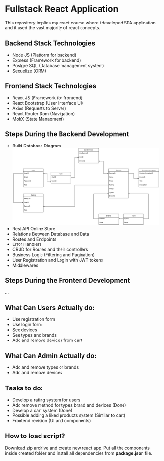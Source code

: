 # Fullstack React Application
This repository implies my react course where i developed SPA application and it used the vast majority of react concepts.

## Backend Stack Technologies
* Node JS (Platform for backend)
* Express (Framework for backend)
* Postgre SQL (Database management system)
* Sequelize (ORM)

## Frontend Stack Technologies
* React JS (Framework for frontend)
* React Bootstrap (User Interface UI)
* Axios (Requests to Server)
* React Router Dom (Navigation)
* MobX (State Managment)

## Steps During the Backend Development
* Build Database Diagram
![alt text](https://github.com/dmitriyhulpe/Store/blob/main/base/Store%20Diagram.png)
* Rest API Online Store
* Relations Between Database and Data
* Routes and Endpoints
* Error Handlers
* CRUD for Routes and their controllers
* Business Logic (Filtering and Pagination)
* User Registration and Login with JWT tokens
* Middlewares

## Steps During the Frontend Development

...

## What Can Users Actually do:
* Use registration form
* Use login form
* See devices
* See types and brands
* Add and remove devices from cart

## What Can Admin Actually do:
* Add and remove types or brands
* Add and remove devices

## Tasks to do:
* Develop a rating system for users
* Add remove method for types brand and devices (Done)
* Develop a cart system (Done)
* Possible adding a liked products system (Similar to cart)
* Frontend revision (UI and components)

## How to load script?
Download zip archive and create new react app. Put all the components inside created folder and install all dependencies from **package.json** file.
